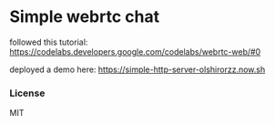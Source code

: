 # Simple webrtc chat 

followed this tutorial: https://codelabs.developers.google.com/codelabs/webrtc-web/#0 

deployed a demo here: https://simple-http-server-olshirorzz.now.sh

### License

MIT
